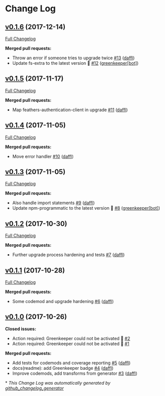 # Change Log

## [v0.1.6](https://github.com/feathersjs/tools/tree/v0.1.6) (2017-12-14)
[Full Changelog](https://github.com/feathersjs/tools/compare/v0.1.5...v0.1.6)

**Merged pull requests:**

- Throw an error if someone tries to upgrade twice [\#13](https://github.com/feathersjs/tools/pull/13) ([daffl](https://github.com/daffl))
- Update fs-extra to the latest version 🚀 [\#12](https://github.com/feathersjs/tools/pull/12) ([greenkeeper[bot]](https://github.com/apps/greenkeeper))

## [v0.1.5](https://github.com/feathersjs/tools/tree/v0.1.5) (2017-11-17)
[Full Changelog](https://github.com/feathersjs/tools/compare/v0.1.4...v0.1.5)

**Merged pull requests:**

- Map feathers-authentication-client in upgrade [\#11](https://github.com/feathersjs/tools/pull/11) ([daffl](https://github.com/daffl))

## [v0.1.4](https://github.com/feathersjs/tools/tree/v0.1.4) (2017-11-05)
[Full Changelog](https://github.com/feathersjs/tools/compare/v0.1.3...v0.1.4)

**Merged pull requests:**

- Move error handler [\#10](https://github.com/feathersjs/tools/pull/10) ([daffl](https://github.com/daffl))

## [v0.1.3](https://github.com/feathersjs/tools/tree/v0.1.3) (2017-11-05)
[Full Changelog](https://github.com/feathersjs/tools/compare/v0.1.2...v0.1.3)

**Merged pull requests:**

- Also handle import statements [\#9](https://github.com/feathersjs/tools/pull/9) ([daffl](https://github.com/daffl))
- Update npm-programmatic to the latest version 🚀 [\#8](https://github.com/feathersjs/tools/pull/8) ([greenkeeper[bot]](https://github.com/apps/greenkeeper))

## [v0.1.2](https://github.com/feathersjs/tools/tree/v0.1.2) (2017-10-30)
[Full Changelog](https://github.com/feathersjs/tools/compare/v0.1.1...v0.1.2)

**Merged pull requests:**

- Further upgrade process hardening and tests [\#7](https://github.com/feathersjs/tools/pull/7) ([daffl](https://github.com/daffl))

## [v0.1.1](https://github.com/feathersjs/tools/tree/v0.1.1) (2017-10-28)
[Full Changelog](https://github.com/feathersjs/tools/compare/v0.1.0...v0.1.1)

**Merged pull requests:**

- Some codemod and upgrade hardening [\#6](https://github.com/feathersjs/tools/pull/6) ([daffl](https://github.com/daffl))

## [v0.1.0](https://github.com/feathersjs/tools/tree/v0.1.0) (2017-10-26)
**Closed issues:**

- Action required: Greenkeeper could not be activated 🚨 [\#2](https://github.com/feathersjs/tools/issues/2)
- Action required: Greenkeeper could not be activated 🚨 [\#1](https://github.com/feathersjs/tools/issues/1)

**Merged pull requests:**

- Add tests for codemods and coverage reporting [\#5](https://github.com/feathersjs/tools/pull/5) ([daffl](https://github.com/daffl))
- docs\(readme\): add Greenkeeper badge [\#4](https://github.com/feathersjs/tools/pull/4) ([daffl](https://github.com/daffl))
- Improve codemods, add transforms from generator [\#3](https://github.com/feathersjs/tools/pull/3) ([daffl](https://github.com/daffl))



\* *This Change Log was automatically generated by [github_changelog_generator](https://github.com/skywinder/Github-Changelog-Generator)*